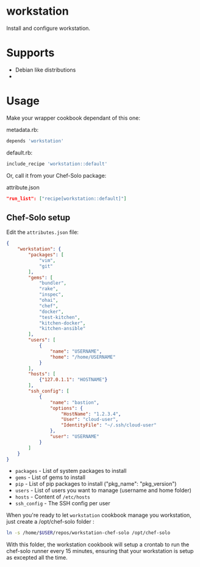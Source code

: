 # workstation

Install and configure workstation.

# Supports

- Debian like distributions
- 

# Usage

Make your wrapper cookbook dependant of this one:

metadata.rb:
```ruby
depends 'workstation'
```


default.rb:
```ruby
include_recipe 'workstation::default'
```

Or, call it from your Chef-Solo package:

attribute.json
```json
"run_list": ["recipe[workstation::default]"]
```

## Chef-Solo setup

Edit the `attributes.json` file:
```json
{
	"workstation": {
        "packages": [
            "vim",
            "git"
        ],
        "gems": [
            "bundler",
            "rake",
            "inspec",
            "ohai",
            "chef",
            "docker",
            "test-kitchen",
            "kitchen-docker",
            "kitchen-ansible"
        ],
		"users": [
			{
				"name": "USERNAME",
				"home": "/home/USERNAME"
			}
		],
		"hosts": [
			{"127.0.1.1": "HOSTNAME"}
		],
        "ssh_config": [
            {
                "name": "bastion",
                "options": {
                    "HostName": "1.2.3.4",
                    "User": "cloud-user",
                    "IdentityFile": "~/.ssh/cloud-user"
                },
                "user": "USERNAME"
            }
        ]
	}
}
```

- `packages` - List of system packages to install
- `gems` - List of gems to install
- `pip` - List of pip packages to install ("pkg_name": "pkg_version")
- `users` - List of users you want to manage (username and home folder)
- `hosts` - Content of `/etc/hosts`
- `ssh_config` - The SSH config per user

When you're ready to let `workstation` cookbook manage you workstation, just create a /opt/chef-solo folder :

```bash
ln -s /home/$USER/repos/workstation-chef-solo /opt/chef-solo
```

With this folder, the workstation cookbook will setup a crontab to run the chef-solo runner every 15 minutes, ensuring that your workstation is setup as excepted all the time.
